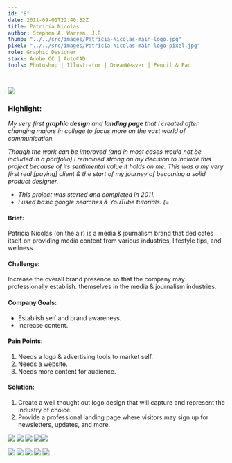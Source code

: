 ```yaml
---
id: "8"
date: 2011-09-01T22:40:32Z
title: Patricia Nicolas
author: Stephen A. Warren, J.R
thumb: "../../src/images/Patricia-Nicolas-main-logo.jpg"
pixel: "../../src/images/Patricia-Nicolas-main-logo-pixel.jpg"
role: Graphic Designer
stack: Adobe CC | AutoCAD
tools: Photoshop | Illustrator | DreamWeaver | Pencil & Pad

---
```


![](../../src/images/Patricia-Nicolas-main-logo.jpg)

### **Highlight:**

_My very first **graphic design** and **landing page** that I created after changing majors in college to focus more on the vast world of communication._

_Though the work can be improved (and in most cases would not be included in a portfolio) I remained strong on my decision to include this project because of its sentimental value it holds on me. This was a my very first real \[paying\] client & the start of my journey of becoming a solid product designer._

* _This project was started and completed in 2011._
* _I used basic google searches & YouTube tutorials. (=_

#### **Brief:**

Patricia Nicolas (on the air) is a media & journalism brand that dedicates itself on providing media content from various industries, lifestyle tips, and wellness.

#### **Challenge:**

Increase the overall brand presence so that the company may professionally establish. themselves in the media & journalism industries.

#### **Company Goals:**

* Establish self and brand awareness.
* Increase content.

#### **Pain Points:**

1. Needs a logo & advertising tools to market self.
2. Needs a website.
3. Needs more content for audience.

#### **Solution:**

1. Create a well thought out logo design that will capture and represent the industry of choice.
2. Provide a professional landing page where visitors may sign up for newsletters, updates, and more.

![](../../src/images/Patricia-Nicolas-mock-two.png)
![](../../src/images/Patricia-Nicolas-mock-three.png)
![](../../src/images/Patricia-Nicolas-mock-four.png)
![](../../src/images/Patricia-Nicolas-mock-five.png)![](../../src/images/Patricia-Nicolas-mock-six.png)

![](../../src/images/Patricia-Nicolas-mock-final.png)
![](../../src/images/Patricia-Nicolas-final.jpg)
![](../../src/images/Patricia-Nicolas-material.png)
![](../../src/images/Patricia-Nicolas-home.png)
![](../../src/images/Patricia-Nicolas-thanks.png)
